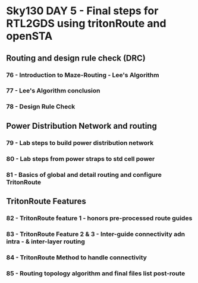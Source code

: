 # Sky130 DAY 5 - Final steps for RTL2GDS using tritonRoute and openSTA
## Routing and design rule check (DRC)
### 76 - Introduction to Maze-Routing - Lee's Algorithm
### 77 - Lee's Algorithm conclusion
### 78 - Design Rule Check
## Power Distribution Network and routing
### 79 - Lab steps to build power distribution network
### 80 - Lab steps from power straps to std cell power
### 81 - Basics of global and detail routing and configure TritonRoute
## TritonRoute Features
### 82 - TritonRoute feature 1 - honors pre-processed route guides
### 83 - TritonRoute Feature 2 & 3 - Inter-guide connectivity adn intra - & inter-layer routing
### 84 - TritonRoute Method to handle connectivity
### 85 - Routing topology algorithm and final files list post-route
